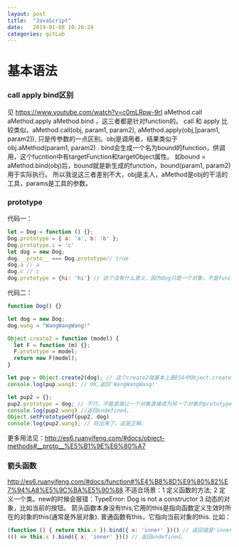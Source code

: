 ```yaml
---
layout: post
title:  "JavaScript"
date:   2019-01-08 10:26:24
categories: gitLab
---
```

# 基本语法
### call apply bind区别
见 https://www.youtube.com/watch?v=c0mLRpw-9rI
aMethod.call aMethod.apply aMethod.bind ，这三者都是针对function的。
call 和 apply 比较类似，aMethod.call(obj, param1, param2), aMethod.apply(obj,[param1, param2]), 只是传参数的一点区别。obj是调用者，结果类似于obj.aMethod(param1, param2) .
bind会生成一个名为bound的function，供调用，这个fucntion中有targetFunction和targetObject属性。
如bound = aMethod.bind(obj)后，bound就是新生成的function，bound(param1, param2)用于实际执行。
所以我说这三者差别不大，obj是主人，aMethod是obj的干活的工具，params是工具的参数。

### prototype
代码一：
```javascript
let = Dog = function () {};
Dog.prototype = { a: 'a', b: 'b' };
Dog.prototype.c = 'c'
let dog = new Dog;
dog.__proto__ === Dog.prototype// true
dog.a // a
dog.c // c
dog.prototype = {hi: 'hi'} // 这个没有什么意义，因为dog只是一个对象，不是function(或者说类)
```

代码二：
```javascript
function Dog() {}

let dog = new Dog;
dog.wang = "WangWangWang!"

Object.create2 = function (model) {
  let F = function (m) {};
  F.prototype = model;
  return new F(model);
}

let pup = Object.create2(dog); // 这个create2就基本上是ES6中Object.create(dog) 的实现了。
console.log(pup.wang); // OK,返回'WangWangWang!'

let pup2 = {};
pup2.prototype = dog; // 不行，不能直接让一个对象直接成为另一个对象的prototype。必须是function的prototype，function可以理解为类，其用于继承的属性在prototype中。或者用pup2.__prototype = dog. 或者Object.setPrototypeOf(pup2, dog)
console.log(pup2.wang) //返回undefined。
Object.setPrototypeOf(pup2, dog)
console.log(pup2.wang); // 旺出来了。这是正解。 
```
更多用法见：http://es6.ruanyifeng.com/#docs/object-methods#__proto__%E5%B1%9E%E6%80%A7

### 箭头函数
http://es6.ruanyifeng.com/#docs/function#%E4%B8%8D%E9%80%82%E7%94%A8%E5%9C%BA%E5%90%88
不适合场景：1 定义函数的方法; 2 定义一个类。new的时候会报错：TypeError: Dog is not a constructor 3 动态的对象，比如当前的按钮。
箭头函数本身没有this,它用的this是指向函数定义生效时所在的对象的this(通常是外层对象). 普通函数有this，它指向当前对象的this.
比如： 
```javascript
(function () { return this.x }).bind({ x: 'inner' })() // 返回值是'inner'，但
(() => this.x ).bind({ x: 'inner' })() // 返回undefined。
```



